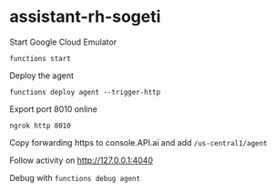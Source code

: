 # assistant-rh-sogeti

Start Google Cloud Emulator

`functions start`

Deploy the agent

`functions deploy agent --trigger-http`

Export port 8010 online

`ngrok http 8010`

Copy forwarding https to console.API.ai
and add `/us-central1/agent`

Follow activity on http://127.0.0.1:4040

Debug with `functions debug agent`

